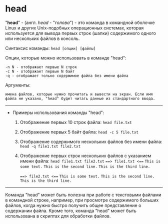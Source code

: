 # head

"**head**" - (англ. *head* - "*голова*") - это команда в командной оболочке Linux и других Unix-подобных операционных системах, которая используется для вывода первых строк (шапки) содержимого одного или нескольких файлов в консоль.

Синтаксис команды:
    `head [опции] [файлы]`

Опции, которые можно использовать в команде "head":
>
    -n N - отображает первые N строк
    -c N - отображает первые N байт
    -q - отображает только содержимое файла без имени файла

Аргументы:
>
    имена файлов, которые нужно прочитать и вывести на экран. Если имя файла не указано, "head" будет читать данные из стандартного ввода.

***

*   Примеры использования команды "head":
    1. Отображение первых 10 строк файла:
        `head file.txt`
    2. Отображение первых 5 байт файла:
        `head -c 5 file.txt`
    3. Отображение содержимого нескольких файлов без имени файла:
        `head -q file1.txt file2.txt`
    4. Отображение первых строк нескольких файлов с указанием имени файла:
        `head file1.txt file2.txt`
        `==> file1.txt <==`
        `This is some text.`
        `This is the second line.`
        `This is the third line.`

        `==> file2.txt <==`
        `This is some text.`
        `This is the second line.`
        `This is the third line.`

***

Команда "head" может быть полезна при работе с текстовыми файлами в командной строке, например, при просмотре содержимого больших файлов, когда нужно быстро получить общее представление о содержании файла. Кроме того, команда "head" может быть использована в скриптах для обработки файлов.